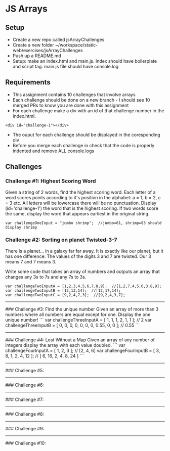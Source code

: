 # JS Arrays

## Setup
* Create a new repo called jsArrayChallenges
* Create a new folder ~/workspace/static-web/exercises/jsArrayChallenges
* Push up a README.md
* Setup:  make an index.html and main.js.  Index should have boilerplate and script tag.  main.js file should have console.log


## Requirements
* This assignment contains 10 challenges that involve arrays
* Each challenge should be done on a new branch - I should see 10 merged PRs to know you are done with this assignment
* For each challenge make a div with an id of that challenge number in the index.html.  
```
<div id="challenge-1"></div>
```
* The ouput for each challenge should be displayed in the coresponding div
* Before you merge each challenge in check that the code is properly indented and remove ALL console.logs

## Challenges

### Challenge #1: Highest Scoring Word
Given a string of 2 words, find the highest scoring word.  Each letter of a word scores points according to it's position in the alphabet: a = 1, b = 2, c = 3 etc. All letters will be lowercase there will be no punctuation.  Display (id='challenge-1') the word that is the highest scoring.  If two words score the same, display the word that appears earliest in the original string.

```
var challengeOneInput = "jumbo shrimp";  //jumbo=61, shrimp=83 should display shrimp
```

### Challenge #2: Sorting on planet Twisted-3-7

There is a planet... in a galaxy far far away. It is exactly like our planet, but it has one difference:  The values of the digits 3 and 7 are twisted. Our 3 means 7 and 7 means 3.

Write some code that takes an array of numbers and outputs an array that changes any 3s to 7s and any 7s to 3s.

```
var challengeTwoInputA = [1,2,3,4,5,6,7,8,9];  //[1,2,7,4,5,6,3,8,9];
var challengeTwoInputB = [12,13,14];  //[12,17,14];
var challengeTwoInputC = [9,2,4,7,3];  //[9,2,4,3,7];
```

<hr/>
### Challenge #3: Find the unique number
Given an array of more than 3 numbers where all numbers are equal except for one. Display the one unique number!
```
var challengeThreeInputA = [ 1, 1, 1, 2, 1, 1 ];  // 2
var challengeThreeInputB = [ 0, 0, 0, 0, 0, 0, 0, 0.55, 0, 0 ];  // 0.55
```

<hr/>
### Challenge #4: Lost Without a Map
Given an array of any number of integers display the array with each value doubled.
```
var challengeFourInputA = [ 1, 2, 3 ];  // [2, 4, 6]
var challengeFourInputB = [ 3, 8, 1, 2, 4, 12 ];  // [ 6, 16, 2, 4, 8, 24 ]
```

<hr/>
### Challenge #5: 
<hr/>
### Challenge #6: 
<hr/>
### Challenge #7: 
<hr/>
### Challenge #8: 
<hr/>
### Challenge #9: 
<hr/>
### Challenge #10: 






